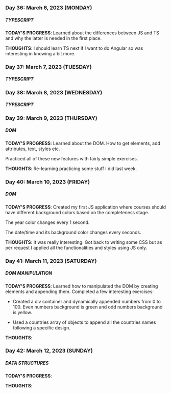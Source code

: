 ### Day 36: March 6, 2023 (MONDAY)

##### TYPESCRIPT

**TODAY'S PROGRESS**: Learned about the differences between JS and TS and why the latter is needed in the first place.

**THOUGHTS**: I should learn TS next if I want to do Angular so was interesting in knowing a bit more.

### Day 37: March 7, 2023 (TUESDAY)

##### TYPESCRIPT

### Day 38: March 8, 2023 (WEDNESDAY)

##### TYPESCRIPT

### Day 39: March 9, 2023 (THURSDAY)

##### DOM

**TODAY'S PROGRESS**: Learned about the DOM. How to get elements, add attributes, text, styles etc.

Practiced all of these new features with fairly simple exercises.

**THOUGHTS**: Re-learning practicing some stuff I did last week.

### Day 40: March 10, 2023 (FRIDAY)

##### DOM

**TODAY'S PROGRESS**: Created my first JS application where courses should have different background colors based on the completeness stage.

The year color changes every 1 second.

The date/time and its background color changes every seconds.

**THOUGHTS**: It was really interesting. Got back to writing some CSS but as per request I applied all the functionalities and styles using JS only.

### Day 41: March 11, 2023 (SATURDAY)

##### DOM MANIPULATION

**TODAY'S PROGRESS**: Learned how to manipulated the DOM by creating elements and appending them. Completed a few interesting exercises:

- Created a div container and dynamically appended numbers from 0 to 100. Even numbers background is green and odd numbers background is yellow.

- Used a countries array of objects to append all the countries names following a specific design.

**THOUGHTS**:

### Day 42: March 12, 2023 (SUNDAY)

##### DATA STRUCTURES

**TODAY'S PROGRESS**:

**THOUGHTS**:
